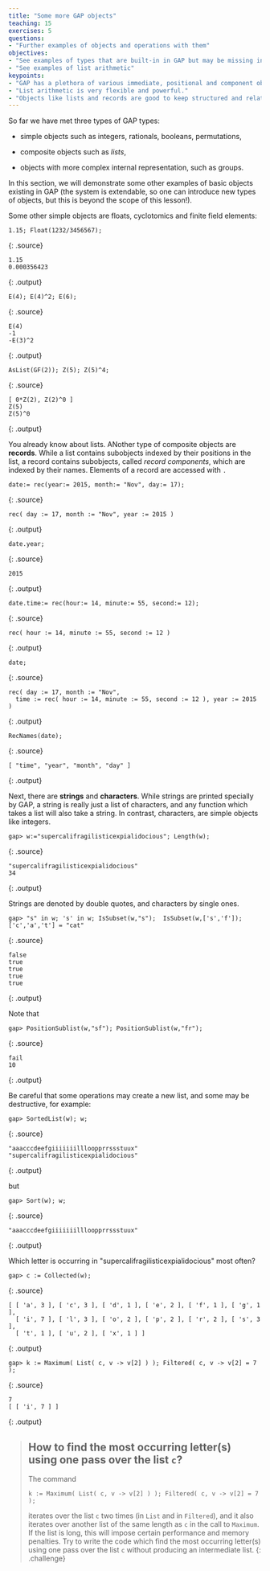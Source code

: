 ```yaml
---
title: "Some more GAP objects"
teaching: 15
exercises: 5
questions:
- "Further examples of objects and operations with them"
objectives:
- "See examples of types that are built-in in GAP but may be missing in other systems"
- "See examples of list arithmetic"
keypoints:
- "GAP has a plethora of various immediate, positional and component objects."
- "List arithmetic is very flexible and powerful."
- "Objects like lists and records are good to keep structured and related data."
---
```


So far we have met three types of GAP types:

* simple objects such as integers, rationals, booleans, permutations,

* composite objects such as _lists_,

* objects with more complex internal representation, such as groups.

In this section, we will demonstrate some other examples of basic objects
existing in GAP (the system is extendable, so one can introduce new types
of objects, but this is beyond the scope of this lesson!).

Some other simple objects are floats, cyclotomics and finite field elements:

~~~
1.15; Float(1232/3456567);
~~~
{: .source}

~~~
1.15
0.000356423
~~~
{: .output}

~~~
E(4); E(4)^2; E(6);
~~~
{: .source}

~~~
E(4)
-1
-E(3)^2
~~~
{: .output}

~~~
AsList(GF(2)); Z(5); Z(5)^4;
~~~
{: .source}

~~~
[ 0*Z(2), Z(2)^0 ]
Z(5)
Z(5)^0
~~~
{: .output}

You already know about lists.
ANother type of composite objects are **records**. While a list contains subobjects indexed
by their positions in the list, a record contains subobjects, called _record
components_, which are indexed by their names. Elements of a record are accessed with `.`

~~~
date:= rec(year:= 2015, month:= "Nov", day:= 17);
~~~
{: .source}

~~~
rec( day := 17, month := "Nov", year := 2015 )
~~~
{: .output}

~~~
date.year;
~~~
{: .source}

~~~
2015
~~~
{: .output}

~~~
date.time:= rec(hour:= 14, minute:= 55, second:= 12);
~~~
{: .source}

~~~
rec( hour := 14, minute := 55, second := 12 )
~~~
{: .output}

~~~
date;
~~~
{: .source}

~~~
rec( day := 17, month := "Nov",
  time := rec( hour := 14, minute := 55, second := 12 ), year := 2015 )
~~~
{: .output}

~~~
RecNames(date);
~~~
{: .source}

~~~
[ "time", "year", "month", "day" ]
~~~
{: .output}

Next, there are **strings** and **characters**. While strings are printed
specially by GAP, a string is really just a list of characters, and any
function which takes a list will also take a string. In contrast, characters,
are simple objects like integers.

~~~
gap> w:="supercalifragilisticexpialidocious"; Length(w);
~~~
{: .source}

~~~
"supercalifragilisticexpialidocious"
34
~~~
{: .output}

Strings are denoted by double quotes, and characters by single ones.

~~~
gap> "s" in w; 's' in w; IsSubset(w,"s");  IsSubset(w,['s','f']); ['c','a','t'] = "cat"
~~~
{: .source}

~~~
false
true
true
true
true
~~~
{: .output}

Note that

~~~
gap> PositionSublist(w,"sf"); PositionSublist(w,"fr");
~~~
{: .source}

~~~
fail
10
~~~
{: .output}

Be careful that some operations may create a new list, and some may be
destructive, for example:

~~~
gap> SortedList(w); w;
~~~
{: .source}

~~~
"aaacccdeefgiiiiiiillloopprrssstuux"
"supercalifragilisticexpialidocious"
~~~
{: .output}

but

~~~
gap> Sort(w); w;
~~~
{: .source}

~~~
"aaacccdeefgiiiiiiillloopprrssstuux"
~~~
{: .output}

Which letter is occurring in "supercalifragilisticexpialidocious" most often?

~~~
gap> c := Collected(w);
~~~
{: .source}

~~~
[ [ 'a', 3 ], [ 'c', 3 ], [ 'd', 1 ], [ 'e', 2 ], [ 'f', 1 ], [ 'g', 1 ],
  [ 'i', 7 ], [ 'l', 3 ], [ 'o', 2 ], [ 'p', 2 ], [ 'r', 2 ], [ 's', 3 ],
  [ 't', 1 ], [ 'u', 2 ], [ 'x', 1 ] ]
~~~
{: .output}

~~~
gap> k := Maximum( List( c, v -> v[2] ) ); Filtered( c, v -> v[2] = 7 );
~~~
{: .source}

~~~
7
[ [ 'i', 7 ] ]
~~~
{: .output}

> ## How to find the most occurring letter(s) using one pass over the list `c`?
>
> The command
>
> `k := Maximum( List( c, v -> v[2] ) ); Filtered( c, v -> v[2] = 7 );`
>
> iterates over the list `c` two times (in `List` and in `Filtered`), and
> it also iterates over another list of the same length as `c` in the call
> to `Maximum`. If the list is long, this will impose certain performance
> and memory penalties. Try to write the code which find the most occurring
> letter(s) using one pass over the list `c` without producing an intermediate
> list.
{: .challenge}
